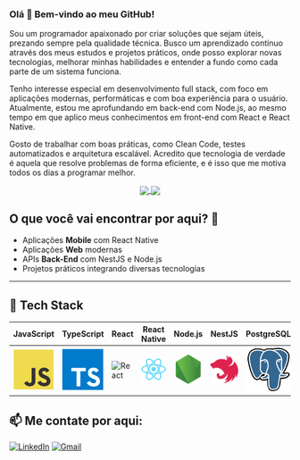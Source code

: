 ### Olá 👋 Bem-vindo ao meu GitHub!

<p>Sou um programador apaixonado por criar soluções que sejam úteis, prezando sempre pela qualidade técnica. Busco um aprendizado contínuo através dos meus estudos e projetos práticos, onde posso explorar novas tecnologias, melhorar minhas habilidades e entender a fundo como cada parte de um sistema funciona.
</p>
<p>
Tenho interesse especial em desenvolvimento full stack, com foco em aplicações modernas, performáticas e com boa experiência para o usuário. Atualmente, estou me aprofundando em back-end com Node.js, ao mesmo tempo em que aplico meus conhecimentos em front-end com React e React Native.
</p>
<p>
Gosto de trabalhar com boas práticas, como Clean Code, testes automatizados e arquitetura escalável. Acredito que tecnologia de verdade é aquela que resolve problemas de forma eficiente, e é isso que me motiva todos os dias a programar melhor.</p>

<p align="center">
  <a href="https://github.com/anuraghazra/github-readme-stats">
    <img width="55%" align="center" src="https://github-readme-stats.vercel.app/api?username=DanielVieiraFernandes&hide=issues&show_icons=true&theme=radical" />
    <img width="40%" align="center" src="https://github-readme-stats.vercel.app/api/top-langs?username=DanielVieiraFernandes&langs_count=5&layout=compact&theme=radical&show_icons=true" />
  </a>
</p>
  

## O que você vai encontrar por aqui? 🔎

- Aplicações **Mobile** com React Native
- Aplicações **Web** modernas
- APIs **Back-End** com NestJS e Node.js
- Projetos práticos integrando diversas tecnologias
  
---

## 🚀 Tech Stack

| JavaScript | TypeScript | React | React Native | Node.js | NestJS | PostgreSQL | Docker |
|------------|-----------|--------------|---------|--------|------------|------------|------------|
| ![JavaScript](https://raw.githubusercontent.com/devicons/devicon/master/icons/javascript/javascript-original.svg) | ![TypeScript](https://raw.githubusercontent.com/devicons/devicon/master/icons/typescript/typescript-original.svg) | ![React](https://raw.githubusercontent.com/devicons/devicon/blob/master/icons/react/react-original-wordmark.svg) | ![ReactNative](https://raw.githubusercontent.com/devicons/devicon/master/icons/react/react-original.svg) | ![Node.js](https://raw.githubusercontent.com/devicons/devicon/master/icons/nodejs/nodejs-original.svg) | ![NestJS](https://raw.githubusercontent.com/devicons/devicon/master/icons/nestjs/nestjs-original.svg) | ![PostgreSQL](https://raw.githubusercontent.com/devicons/devicon/master/icons/postgresql/postgresql-original.svg) |![Docker](https://raw.githubusercontent.com/devicons/devicon/blob/master/icons/docker/docker-plain.svg) |


## 📫 Me contate por aqui: 
[![LinkedIn](https://img.shields.io/badge/LinkedIn-%230A66C2?style=for-the-badge&logo=linkedin&logoColor=white)](https://www.linkedin.com/in/daniel-vieira-fernandes-6397a5249)
[![Gmail](https://img.shields.io/badge/Gmail-%23D14836?style=for-the-badge&logo=gmail&logoColor=white)](mailto:fernandesdanielvieira@gmail.com)
